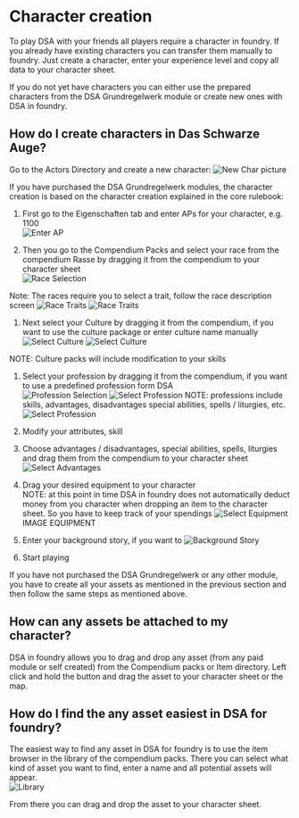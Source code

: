 # Character creation  

To play DSA with your friends all players require a character in foundry.
If you already have existing characters you can transfer them manually to foundry. 
Just create a character, enter your experience level and copy all data to your character sheet.

If you do not yet have characters you can either use the prepared characters from the DSA Grundregelwerk module or create new ones with DSA in foundry.


## How do I create characters in Das Schwarze Auge?  

Go to the Actors Directory and create a new character:
![New Char picture](https://user-images.githubusercontent.com/75448500/106726526-c40fad80-660a-11eb-9f8e-b91513c3eae2.jpg)

If you have purchased the DSA Grundregelwerk modules, the character creation is based on the character creation explained in the core rulebook: 
1. First go to the Eigenschaften tab and enter APs for your character, e.g. 1100  
![Enter AP](https://user-images.githubusercontent.com/75448500/106726636-e7d2f380-660a-11eb-95c7-7e3844dadd3b.jpg)

1. Then you go to the Compendium Packs and select your race from the compendium Rasse by dragging it from the compendium to your character sheet  
![Race Selection](https://user-images.githubusercontent.com/75448500/106726734-033dfe80-660b-11eb-8b4f-18fc96756306.jpg)
 
Note: The races require you to select a trait, follow the race description screen
![Race Traits](https://user-images.githubusercontent.com/75448500/106726844-1fda3680-660b-11eb-924d-70438dddfd76.jpg)
![Race Traits ](https://user-images.githubusercontent.com/75448500/106726916-33859d00-660b-11eb-8a74-a977d4c47f42.jpg)


1. Next select your Culture by dragging it from the compendium, if you want to use the culture package or enter culture name manually  
![Select Culture](https://user-images.githubusercontent.com/75448500/106726992-4c8e4e00-660b-11eb-8279-3fec0b565b1e.jpg)
![Select Culture](https://user-images.githubusercontent.com/75448500/106727045-5ca62d80-660b-11eb-8291-dbd18f6ff60e.jpg)
  
NOTE: Culture packs will include modification to your skills

1. Select your profession by dragging it from the compendium, if you want to use a predefined profession form DSA  
![Profession Selection](https://user-images.githubusercontent.com/75448500/106727204-819aa080-660b-11eb-8be8-354bfabf5783.jpg)
![Select Profession](https://user-images.githubusercontent.com/75448500/106727267-95460700-660b-11eb-9346-405c156bf03b.jpg)
NOTE: professions include skills, advantages, disadvantages special abilities, spells / liturgies, etc.
![Select Profession](https://user-images.githubusercontent.com/75448500/106727321-a68f1380-660b-11eb-8f77-273decf51387.jpg)

1. Modify your attributes, skill
1. Choose advantages / disadvantages, special abilities, spells, liturgies and drag them from the compendium to your character sheet 
![Select Advantages](https://user-images.githubusercontent.com/75448500/106727385-b7d82000-660b-11eb-9da7-fe27af7ba685.jpg)

1. Drag your desired equipment to your character  
NOTE: at this point in time DSA in foundry does not automatically deduct money from you character when dropping an item to the character sheet. So you have to keep track of your spendings
![Select Equipment](https://user-images.githubusercontent.com/75448500/106727494-d5a58500-660b-11eb-9853-7ffc0b9dac7b.jpg)
IMAGE EQUIPMENT

1. Enter your background story, if you want to
![Background Story](https://user-images.githubusercontent.com/75448500/106727576-ebb34580-660b-11eb-8f55-e23bbad943b8.jpg)


1. Start playing
 

If you have not purchased the DSA Grundregelwerk or any other module, you have to create all your assets as mentioned in the previous section and then follow the same steps as mentioned above.


## How can any assets be attached to my character?
DSA in foundry allows you to drag and drop any asset (from any paid module or self created) from the Compendium packs or Item directory.
Left click and hold the button and drag the asset to your character sheet or the map.  


## How do I find the any asset easiest in DSA for foundry?
The easiest way to find any asset in DSA for foundry is to use the item browser in the library of the compendium packs. 
There you can select what kind of asset you want to find, enter a name and all potential assets will appear.  
![Library](https://user-images.githubusercontent.com/75448500/106727717-0ab1d780-660c-11eb-8067-66b5afd1371f.jpg)
  
From there you can drag and drop the asset to your character sheet.
